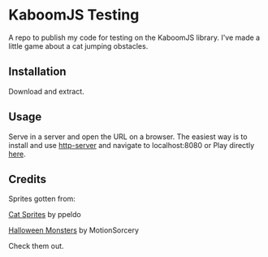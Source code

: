 # KaboomJS Testing

A repo to publish my code for testing on the KaboomJS library.
I've made a little game about a cat jumping obstacles.

## Installation

Download and extract.

## Usage

Serve in a server and open the URL on a browser.
The easiest way is to install and use [http-server](https://www.npmjs.com/package/http-server) and navigate to localhost:8080
or
Play directly [here](https://lucnova.github.io/KaboomJS-Testing/).

## Credits

Sprites gotten from:

[Cat Sprites](https://pipoya.itch.io/pipoya-free-rpg-character-sprites-nekonin) by ppeldo

[Halloween Monsters](https://motionsorcery.itch.io/2d-animated-halloween-characters) by MotionSorcery

Check them out.
